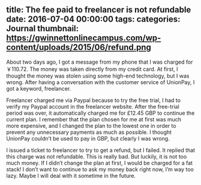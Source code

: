 title: The fee paid to freelancer is not refundable
date: 2016-07-04 00:00:00
tags:
categories: Journal
thumbnail: https://gwinnettonlinecampus.com/wp-content/uploads/2015/06/refund.png
---

About two days ago, I got a message from my phone that I was charged for ￥110.72. The money was taken directly from my credit card. At first, I thought the money was stolen using some high-end technology, but I was wrong. After having a conversation with the customer service of UnionPay, I got a keyword, freelancer.

Freelancer charged me via Paypal because to try the free trial, I had to verify my Paypal account in the freelancer website. After the free-trial period was over, it automatically charged me for £12.45 GBP to continue the current plan. I remember that the plan chosen for me at first was much more expensive, and I changed the plan to the lowest one in order to prevent any unnecessary payments as much as possible. I thought UnionPay couldn’t be used to pay in GBP, but clearly I was wrong.

I issued a ticket to freelancer to try to get a refund, but I failed. It replied that this charge was not refundable. This is really bad. But luckily, it is not too much money. If I didn’t change the plan at first, I would be charged for a fat stack! I don’t want to continue to ask my money back right now, I’m way too lazy. Maybe I will deal with it sometime in the future.
